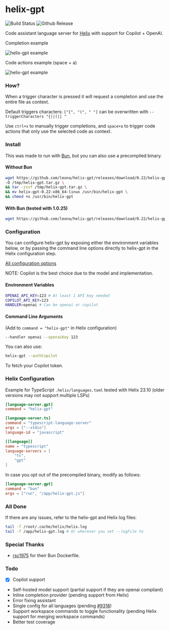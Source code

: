 # helix-gpt

![Build Status](https://github.com/leona/helix-gpt/actions/workflows/release.yml/badge.svg)
![Github Release](https://img.shields.io/badge/release-v0.22-blue)

Code assistant language server for [Helix](https://github.com/helix-editor/helix) with support for Copilot + OpenAI.

Completion example

![helix-gpt example](https://github.com/leona/helix-gpt/raw/master/assets/example.gif)

Code actions example (space + a)

![helix-gpt example](https://github.com/leona/helix-gpt/raw/master/assets/example2.gif)

### How?

When a trigger character is pressed it will request a completion and use the entire file as context.

Default triggers characters: `["{", "(", " "]` can be overwritten with `--triggerCharacters "{||(|| "`

Use `ctrl+x` to manually trigger completions, and `space+a` to trigger code actions that only use the selected code as context.

### Install

This was made to run with [Bun](https://bun.sh/), but you can also use a precompiled binary.

#### Without Bun

```bash
wget https://github.com/leona/helix-gpt/releases/download/0.22/helix-gpt-0.22-x86_64-linux.tar.gz \
-O /tmp/helix-gpt.tar.gz \
&& tar -zxvf /tmp/helix-gpt.tar.gz \
&& mv helix-gpt-0.22-x86_64-linux /usr/bin/helix-gpt \
&& chmod +x /usr/bin/helix-gpt
```

#### With Bun (tested with 1.0.25)

```bash
wget https://github.com/leona/helix-gpt/releases/download/0.22/helix-gpt-0.22.js -O helix-gpt.js
```

### Configuration

You can configure helix-gpt by exposing either the environment variables below, or by passing the command line options directly to helix-gpt in the Helix configuration step.

[All configuration options](https://github.com/leona/helix-gpt/blob/master/src/config.ts)

NOTE: Copilot is the best choice due to the model and implementation.

#### Environment Variables

```bash
OPENAI_API_KEY=123 # At least 1 API key needed
COPILOT_API_KEY=123
HANDLER=openai # Can be openai or copilot
```

#### Command Line Arguments

(Add to `command = "helix-gpt"` in Helix configuration)

```bash
--handler openai --openaiKey 123
```

You can also use:

```bash
helix-gpt --authCopilot
```

To fetch your Copilot token.

### Helix Configuration

Example for TypeScript `.helix/languages.toml` tested with Helix 23.10 (older versions may not support multiple LSPs)

```toml
[language-server.gpt]
command = "helix-gpt"

[language-server.ts]
command = "typescript-language-server"
args = ["--stdio"]
language-id = "javascript"

[[language]]
name = "typescript"
language-servers = [
    "ts",
    "gpt"
]
```

In case you opt out of the precompiled binary, modify as follows:

```toml
[language-server.gpt]
command = "bun"
args = ["run", "/app/helix-gpt.js"]
```

### All Done

If there are any issues, refer to the helix-gpt and Helix log files:

```bash
tail -f /root/.cache/helix/helix.log
tail -f /app/helix-gpt.log # Or wherever you set --logFile to
```

### Special Thanks

- [rsc1975](https://github.com/rsc1975/bun-docker) for their Bun Dockerfile.

### Todo

- [x] Copilot support
- Self-hosted model support (partial support if they are openai compliant)
- Inline completion provider (pending support from Helix)
- Error fixing assistant
- Single config for all languages (pending [#9318](https://github.com/helix-editor/helix/pull/9318))
- Support workspace commands to toggle functionality (pending Helix support for merging workspace commands)
- Better test coverage
